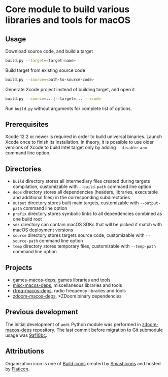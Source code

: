 # Core module to build various libraries and tools for macOS

## Usage

Download source code, and build a target

```sh
build.py --target=<target-name>
```

Build target from existing source code

```sh
build.py --source=<path-to-source-code>
```

Generate Xcode project instead of building target, and open it

```sh
build.py --source=...|--target=... --xcode
```

Run `build.py` without arguments for complete list of options.

## Prerequisites

Xcode 12.2 or newer is required in order to build universal binaries. Launch Xcode once to finish its installation. In theory, it is possible to use older versions of Xcode to build Intel target only by adding `--disable-arm` command line option.

## Directories

* `build` directory stores all intermediary files created during targets compilation, customizable with `--build-path` command line option
* `deps` directory stores all dependencies (headers, libraries, executable and additional files) in the corresponding subdirectories
* `output` directory stores built main targets, customizable with `--output-path` command line option
* `prefix` directory stores symbolic links to all dependencies combined as one build root
* `sdk` directory can contain macOS SDKs that will be picked if match with macOS deployment versions
* `source` directory stores targets source code, customizable with `--source-path` command line option
* `temp` directory stores temporary files, customizable with `--temp-path` command line option

## Projects

* [games-macos-deps](https://github.com/aedi-org/games-macos-deps), games libraries and tools
* [misc-macos-deps](https://github.com/aedi-org/misc-macos-deps), miscellaneous libraries and tools
* [rfreq-macos-deps](https://github.com/aedi-org/rfreq-macos-deps), radio frequency libraries and tools
* [zdoom-macos-deps](https://github.com/ZDoom/zdoom-macos-deps), *ZDoom binary dependencies

## Previous development

The initial development of `aedi` Python module was performed in [zdoom-macos-deps](https://github.com/ZDoom/zdoom-macos-deps) repository. The last commit before migration to Git submodule usage was [9af10bc](https://github.com/ZDoom/zdoom-macos-deps/commit/9af10bcbcd2a3e734866714803eb098033cc1217).

## Attributions

Organization icon is one of [Build icons](https://www.flaticon.com/free-icons/build) created by [Smashicons](https://www.flaticon.com/authors/smashicons) and hosted by [Flaticon](https://www.flaticon.com).
